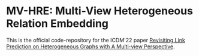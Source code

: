 # MV-HRE: Multi-View Heterogeneous Relation Embedding
This is the official code-repository for the ICDM'22 paper [Revisiting Link Prediction on Heterogeneous Graphs with A Multi-view Perspective](https://dl.acm.org/doi/abs/10.1145/3447548.3467443).
